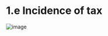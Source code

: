 # 1.e Incidence of tax


![image](https://github.com/user-attachments/assets/cacebbb8-f0a9-489f-b273-78256dbdae48)



